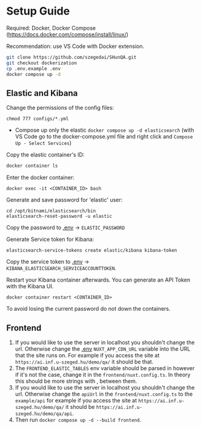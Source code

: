# Setup Guide

Required: Docker, Docker Compose (https://docs.docker.com/compose/install/linux/)

Recommendation: use VS Code with Docker extension.

```sh
git clone https://github.com/szegedai/SHunQA.git
git checkout dockerization
cp .env.example .env 
docker compose up -d
```

## Elastic and Kibana

Change the permissions of the config files:

```
chmod 777 configs/*.yml
```

- Compose up only the elastic `docker compose up -d elasticsearch` (with VS Code go to the docker-compose.yml file and right click and `Compose Up - Select Services`)

Copy the elastic container's ID:

```sh
docker container ls
```

Enter the docker container:

```shell
docker exec -it <CONTAINER_ID> bash
```

Generate and save password for 'elastic' user:

```shell
cd /opt/bitnami/elasticsearch/bin
elasticsearch-reset-password -u elastic
```

Copy the password to [.env](.env) -> `ELASTIC_PASSWORD`

Generate Service token for Kibana:

```shell
elasticsearch-service-tokens create elastic/kibana kibana-token
```

Copy the service token to [.env](.env) -> `KIBANA_ELASTICSEARCH_SERVICEACCOUNTTOKEN`.

Restart your Kibana container afterwards. You can generate an API Token with the Kibana UI.

```shell
docker container restart <CONTAINER_ID>
```

To avoid losing the current password do not down the containers.

## Frontend

1. If you would like to use the server in localhost you shouldn't change the url. Otherwise change the [.env](.env) `NUXT_APP_CDN_URL` variable into the URL that the site runs on. For example if you access the site at `https://ai.inf.u-szeged.hu/demo/qa/` it should be that. 
2. The `FRONTEND_ELASTIC_TABLES` env variable should be parsed in however if it's not the case, change it in the `frontend/nuxt.config.ts`. In theory this should be more strings with , between them.
3. If you would like to use the server in localhost you shouldn't change the url. Otherwise change the `apiUrl` in the `frontend/nuxt.config.ts` to the `example/api` for example if you access the site at `https://ai.inf.u-szeged.hu/demo/qa/` it should be `https://ai.inf.u-szeged.hu/demo/qa/api`.
4. Then run `docker compose up -d --build frontend`.